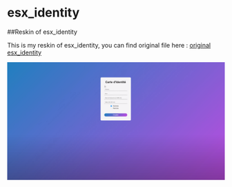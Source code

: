# esx_identity
##Reskin of esx_identity

This is my reskin of esx_identity, you can find original file here : [original esx_identity](https://github.com/ESX-Org/esx_identity) 

![esx_identity](https://github.com/ArdentLeKey/esx_identity/blob/master/esx_identity.PNG "esx_identity")
